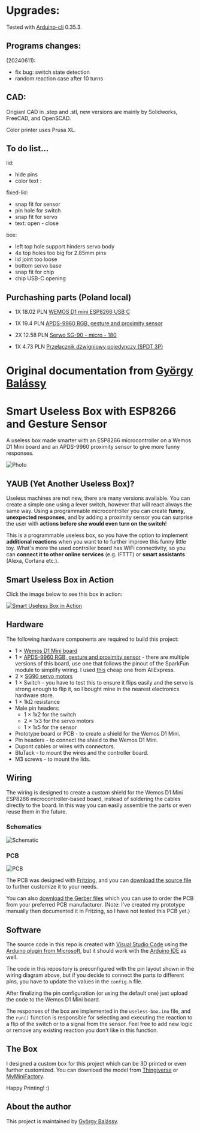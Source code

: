 # Upgrades:
Tested with [Arduino-cli](https://github.com/arduino/arduino-cli) 0.35.3.

## Programs changes:

(20240611): 
- fix bug: switch state detection
- random reaction case after 10 turns

## CAD: 
Origianl CAD in .step and .stl, new versions are mainly by Solidworks, FreeCAD, and OpenSCAD. 

Color printer uses Prusa XL.

## To do list...

lid:
- hide pins
- color text : 

fixed-lid: 
- snap fit for sensor
- pin hole for switch
- snap fit for servo
- text: open - close

box:
- left top hole support hinders servo body
- 4x top holes too big for 2.85mm pins
- lid joint too loose
- bottom servo base
- snap fit for chip 
- chip USB-C opening

## Purchashing parts (Poland local)
- 1X 18.02 PLN
[WEMOS D1 mini ESP8266 USB C](https://erli.pl/produkt/modul-wifi-wemos-d1-mini-esp8266-12f-arduino-iot,145459971)

- 1X 19.4 PLN
[APDS-9960 RGB, gesture and proximity sensor](https://erli.pl/produkt/czujnik-swiatla-rgb-i-wykrywacz-gestow-apds-9960,185037548)

- 2X 12.58 PLN
[Serwo SG-90 - micro - 180](https://erli.pl/produkt/serwo-modelarskie-9g-sg90-micro-180,187494326)

- 1X 4.73 PLN
[Przełącznik dźwigniowy pojedynczy (SPDT 3P)](https://erli.pl/produkt/przelacznik-dzwigniowy-pojedynczy-spdt-3p,170778687)

# Original documentation from [György Balássy](https://linkedin.com/in/balassy)
# Smart Useless Box with ESP8266 and Gesture Sensor

A useless box made smarter with an ESP8266 microcontroller on a Wemos D1 Mini board and an APDS-9960 proximity sensor to give more funny responses.

![Photo](./media/Useless-Box.jpg)

## YAUB (Yet Another Useless Box)?

Useless machines are not new, there are many versions available. You can create a simple one using a lever switch, however that will react always the same way. Using a programmable microcontroller you can create **funny, unexpected responses**, and by adding a proximity sensor you can surprise the user with **actions before she would even turn on the switch**!

This is a programmable useless box, so you have the option to implement **additional reactions** when you want to to further improve this funny little toy. What's more the used controller board has WiFi connectivity, so you can **connect it to other online services** (e.g. IFTTT) or **smart assistants** (Alexa, Cortana etc.).


## Smart Useless Box in Action

Click the image below to see this box in action:

[![Smart Useless Box in Action](./media/video-preview.png)](http://www.youtube.com/watch?v=x0kGetj1nt8 "Smart Useless Box in Action")


## Hardware

The following hardware components are required to build this project:

- 1 × [Wemos D1 Mini board](https://wiki.wemos.cc/products:d1:d1_mini)
- 1 × [APDS-9960 RGB, gesture and proximity sensor](https://www.sparkfun.com/products/12787) - there are multiple versions of this board, use one that follows the pinout of the SparkFun module to simplify wiring. I used [this](https://www.aliexpress.com/item/32768898229.html) cheap one from AliExpress.
- 2 × [SG90 servo motors](https://components101.com/servo-motor-basics-pinout-datasheet)
- 1 × Switch - you have to test this to ensure it flips easily and the servo is strong enough to flip it, so I bought mine in the nearest electronics hardware store.
- 1 × 1kΩ resistance
- Male pin headers:
  - 1 × 1x2 for the switch
  - 2 × 1x3 for the servo motors
  - 1 × 1x5 for the sensor
- Prototype board or PCB - to create a shield for the Wemos D1 Mini.
- Pin headers - to connect the shield to the Wemos D1 Mini.
- Dupont cables or wires with connectors.
- BluTack - to mount the wires and the controller board.
- M3 screws - to mount the lids.


## Wiring

The wiring is designed to create a custom shield for the Wemos D1 Mini ESP8266 microcontroller-based board, instead of soldering the cables directly to the board. In this way you can easily assemble the parts or even reuse them in the future.

### Schematics

![Schematic](./wiring/Useless-Box-Shield-v1-Schematic.png)

### PCB

![PCB](./wiring/Useless-Box-Shield-v1-PCB.png)

The PCB was designed with [Fritzing](https://fritzing.org), and you can [download the source file](./wiring/Useless-Box-Shield-v1.fzz) to further customize it to your needs.

You can also [download the Gerber files](./wiring/Useless-Box-Shield-v1-PCB-Gerber.zip) which you can use to order the PCB from your preferred PCB manufacturer. (Note: I've created my prototype manually then documented it in Fritzing, so I have not tested this PCB yet.)


## Software

The source code in this repo is created with [Visual Studio Code](https://code.visualstudio.com) using the [Arduino plugin from Microsoft](https://marketplace.visualstudio.com/items?itemName=vsciot-vscode.vscode-arduino), but it should work with the [Arduino IDE](https://www.arduino.cc/en/main/software) as well.

The code in this repository is preconfigured with the pin layout shown in the wiring diagram above, but if you decide to connect the parts to different pins, you have to update the values in the `config.h` file.

After finalizing the pin configuration (or using the default one) just upload the code to the Wemos D1 Mini board.

The responses of the box are implemented in the `useless-box.ino` file, and the `run()` function is responsible for selecting and executing the reaction to a flip of the switch or to a signal from the sensor. Feel free to add new logic or remove any existing reaction you don't like in this function.


## The Box

I designed a custom box for this project which can be 3D printed or even further customized. You can download the model from [Thingiverse](https://www.thingiverse.com/thing:3856965) or [MyMiniFactory](https://www.myminifactory.com/object/3d-print-100944).

Happy Printing! :)


## About the author

This project is maintained by [György Balássy](https://linkedin.com/in/balassy).
